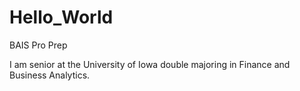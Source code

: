# Hello_World
BAIS Pro Prep

I am senior at the University of Iowa double majoring in Finance and Business Analytics.
